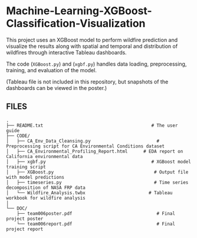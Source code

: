 # Machine-Learning-XGBoost-Classification-Visualization

This project uses an XGBoost model to perform wildfire prediction and visualize the results along with spatial and temporal and distribution of wildfires through interactive Tableau dashboards.

The code (`XGBoost.py`) and (`xgbf.py`) handles data loading, preprocessing, training, and evaluation of the model. 

(Tableau file is not included in this repository, but snapshots of the dashboards can be viewed in the poster.)

FILES
-----
```plaintext
.
├── README.txt 							               # The user guide
├── CODE/
│   ├── CA_Env_Data_Cleansing.py				         # Preprocessing script for CA Environmental Conditions dataset
│   ├── CA_Environmental_Profiling_Report.html		# EDA report on California environmental data
│   ├── xgbf.py							               # XGBoost model training script
│   ├── XGBoost.py							            # Output file with model predictions
│   ├── timeseries.py						            # Time series decomposition of NASA FRP data
│   └── Wildfire_Analysis.twbx					      # Tableau workbook for wildfire analysis
│
└── DOC/
    ├── team006poster.pdf						         # Final project poster
    └── team006report.pdf						         # Final project report
